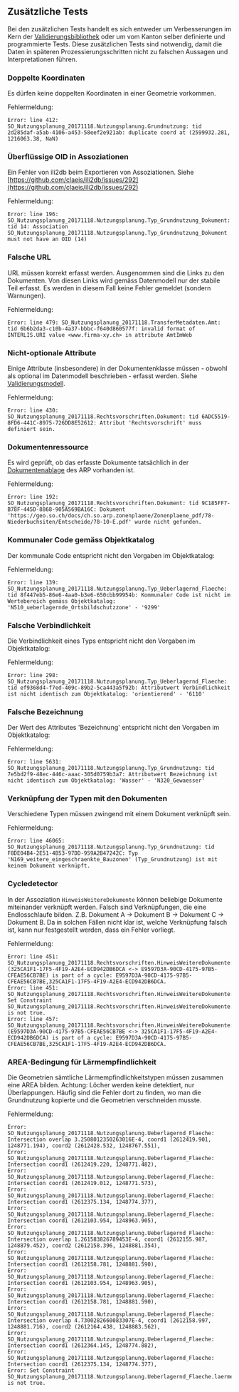 ## Zusätzliche Tests
Bei den zusätzlichen Tests handelt es sich entweder um Verbesserungen im Kern der [Validierungsbibliothek](https://github.com/claeis/ilivalidator) oder um vom Kanton selber definierte und programmierte Tests. Diese zusätzlichen Tests sind notwendig, damit die Daten in späteren Prozessierungsschritten nicht zu falschen Aussagen und Interpretationen führen.

### Doppelte Koordinaten
Es dürfen keine doppelten Koordinaten in einer Geometrie vorkommen.

Fehlermeldung:
```
Error: line 412: SO_Nutzungsplanung_20171118.Nutzungsplanung.Grundnutzung: tid 2d285daf-a5ab-4106-a453-58eef2e921ab: duplicate coord at (2599932.281, 1216063.38, NaN)
```

### Überflüssige OID in Assoziationen
Ein Fehler von ili2db beim Exportieren von Assoziationen. Siehe [https://github.com/claeis/ili2db/issues/292](https://github.com/claeis/ili2db/issues/292)

Fehlermeldung:
```
Error: line 196: SO_Nutzungsplanung_20171118.Nutzungsplanung.Typ_Grundnutzung_Dokument: tid 14: Association SO_Nutzungsplanung_20171118.Nutzungsplanung.Typ_Grundnutzung_Dokument must not have an OID (14)
```

### Falsche URL
URL müssen korrekt erfasst werden. Ausgenommen sind die Links zu den Dokumenten. Von diesen Links wird gemäss Datenmodell nur der stabile Teil erfasst. Es werden in diesem Fall keine Fehler gemeldet (sondern Warnungen).

Fehlermeldung:
```
Error: line 479: SO_Nutzungsplanung_20171118.TransferMetadaten.Amt: tid 6b6b2da3-c10b-4a37-bbbc-f640d860577f: invalid format of INTERLIS.URI value <www.firma-xy.ch> in attribute AmtImWeb
```

### Nicht-optionale Attribute
Einige Attribute (insbesondere) in der Dokumentenklasse müssen - obwohl als optional im Datenmodell beschrieben - erfasst werden. Siehe [Validierungsmodell](https://github.com/edigonzales/ilivalidator-web-service-nplso/blob/master/src/main/resources/ili/SO_Nutzungsplanung_20171118_Validierung_20190129_UTF8.ili#L35).

Fehlermeldung:
```
Error: line 430: SO_Nutzungsplanung_20171118.Rechtsvorschriften.Dokument: tid 6ADC5519-8FD6-441C-8975-726DD8E52612: Attribut 'Rechtsvorschrift' muss definiert sein.
```

### Dokumentenressource
Es wird geprüft, ob das erfasste Dokumente tatsächlich in der [Dokumentenablage](https://geo.so.ch/docs/ch.so.arp.zonenplaene/Zonenplaene_pdf/) des ARP vorhanden ist. 

Fehlermeldung:
```
Error: line 192: SO_Nutzungsplanung_20171118.Rechtsvorschriften.Dokument: tid 9C185FF7-B78F-445D-8868-905A569BA16C: Dokument 'https://geo.so.ch/docs/ch.so.arp.zonenplaene/Zonenplaene_pdf/78-Niederbuchsiten/Entscheide/78-10-E.pdf' wurde nicht gefunden.
```

### Kommunaler Code gemäss Objektkatalog
Der kommunale Code entspricht nicht den Vorgaben im Objektkatalog:

Fehlermeldung:
```
Error: line 139: SO_Nutzungsplanung_20171118.Nutzungsplanung.Typ_Ueberlagernd_Flaeche: tid 8f447eb5-86e6-4aa0-b3e6-650cbb99954b: Kommunaler Code ist nicht im Wertebereich gemäss Objektkatalog: 'N510_ueberlagernde_Ortsbildschutzzone' - '9299'
```

### Falsche Verbindlichkeit
Die Verbindlichkeit eines Typs entspricht nicht den Vorgaben im Objektkatalog:

Fehlermeldung:
```
Error: line 298: SO_Nutzungsplanung_20171118.Nutzungsplanung.Typ_Ueberlagernd_Flaeche: tid ef9368d4-f7ed-409c-89b2-5ca443a5f92b: Attributwert Verbindlichkeit ist nicht identisch zum Objektkatalog: 'orientierend' - '6110'
```

### Falsche Bezeichnung
Der Wert des Attributes 'Bezeichnung' entspricht nicht den Vorgaben im Objektkatalog:

Fehlermeldung:
```
Error: line 5631: SO_Nutzungsplanung_20171118.Nutzungsplanung.Typ_Grundnutzung: tid 7e5bd2f9-48ec-446c-aaac-305d0759b3a7: Attributwert Bezeichnung ist nicht identisch zum Objektkatalog: 'Wasser' - 'N320_Gewaesser'
```

### Verknüpfung der Typen mit den Dokumenten
Verschiedene Typen müssen zwingend mit einem Dokument verknüpft sein.

Fehlermeldung:
```
Error: line 46065: SO_Nutzungsplanung_20171118.Nutzungsplanung.Typ_Grundnutzung: tid F8DE04B4-2E51-4B53-97DD-959A2B47242C: Typ 'N169_weitere_eingeschraenkte_Bauzonen' (Typ_Grundnutzung) ist mit keinem Dokument verknüpft.
```

### Cycledetector 
In der Assoziation `HinweisWeitereDokumente` können beliebige Dokumente miteinander verknüpft werden. Falsch sind Verknüpfungen, die eine Endlosschlaufe bilden. Z.B. Dokument A -> Dokument B -> Dokument C -> Dokument B. Da in solchen Fällen nicht klar ist, welche Verknüpfung falsch ist, kann nur festgestellt werden, dass ein Fehler vorliegt.

Fehlermeldung:
```
Error: line 451: SO_Nutzungsplanung_20171118.Rechtsvorschriften.HinweisWeitereDokumente: (325CA1F1-17F5-4F19-A2E4-ECD942DB6DCA <-> E9597D3A-90CD-4175-97B5-CFEAE56CB7BE) is part of a cycle: E9597D3A-90CD-4175-97B5-CFEAE56CB7BE,325CA1F1-17F5-4F19-A2E4-ECD942DB6DCA.
Error: line 451: SO_Nutzungsplanung_20171118.Rechtsvorschriften.HinweisWeitereDokumente: Set Constraint SO_Nutzungsplanung_20171118.Rechtsvorschriften.HinweisWeitereDokumente.isValidDocumentsCycle is not true.
Error: line 457: SO_Nutzungsplanung_20171118.Rechtsvorschriften.HinweisWeitereDokumente: (E9597D3A-90CD-4175-97B5-CFEAE56CB7BE <-> 325CA1F1-17F5-4F19-A2E4-ECD942DB6DCA) is part of a cycle: E9597D3A-90CD-4175-97B5-CFEAE56CB7BE,325CA1F1-17F5-4F19-A2E4-ECD942DB6DCA.

```

### AREA-Bedingung für Lärmempfindlichkeit
Die Geometrien sämtliche Lärmempfindlichkeitstypen müssen zusammen eine AREA bilden. Achtung: Löcher werden keine detektiert, nur Überlappungen. Häufig sind die Fehler dort zu finden, wo man die Grundnutzung kopierte und die Geometrien verschneiden musste.  

Fehlermeldung:
```
Error: SO_Nutzungsplanung_20171118.Nutzungsplanung.Ueberlagernd_Flaeche: Intersection overlap 3.2508012350263016E-4, coord1 (2612419.901, 1248771.194), coord2 (2612428.532, 1248767.551),
Error: SO_Nutzungsplanung_20171118.Nutzungsplanung.Ueberlagernd_Flaeche: Intersection coord1 (2612419.220, 1248771.482),
Error: SO_Nutzungsplanung_20171118.Nutzungsplanung.Ueberlagernd_Flaeche: Intersection coord1 (2612419.012, 1248771.573),
Error: SO_Nutzungsplanung_20171118.Nutzungsplanung.Ueberlagernd_Flaeche: Intersection coord1 (2612375.134, 1248774.377),
Error: SO_Nutzungsplanung_20171118.Nutzungsplanung.Ueberlagernd_Flaeche: Intersection coord1 (2612103.954, 1248963.905),
Error: SO_Nutzungsplanung_20171118.Nutzungsplanung.Ueberlagernd_Flaeche: Intersection overlap 1.261583826789453E-4, coord1 (2612155.987, 1248879.452), coord2 (2612158.396, 1248881.354),
Error: SO_Nutzungsplanung_20171118.Nutzungsplanung.Ueberlagernd_Flaeche: Intersection coord1 (2612158.781, 1248881.590),
Error: SO_Nutzungsplanung_20171118.Nutzungsplanung.Ueberlagernd_Flaeche: Intersection coord1 (2612103.954, 1248963.905),
Error: SO_Nutzungsplanung_20171118.Nutzungsplanung.Ueberlagernd_Flaeche: Intersection coord1 (2612158.781, 1248881.590),
Error: SO_Nutzungsplanung_20171118.Nutzungsplanung.Ueberlagernd_Flaeche: Intersection overlap 4.7300282660083307E-4, coord1 (2612158.997, 1248881.716), coord2 (2612164.438, 1248883.562),
Error: SO_Nutzungsplanung_20171118.Nutzungsplanung.Ueberlagernd_Flaeche: Intersection coord1 (2612364.145, 1248774.882),
Error: SO_Nutzungsplanung_20171118.Nutzungsplanung.Ueberlagernd_Flaeche: Intersection coord1 (2612375.134, 1248774.377),
Error: Set Constraint SO_Nutzungsplanung_20171118.Nutzungsplanung.Ueberlagernd_Flaeche.laermempfindlichkeitsAreaCheck is not true.

```
